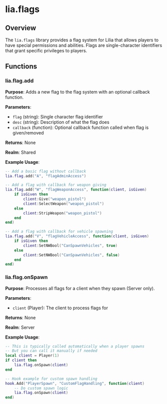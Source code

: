 # lia.flags

## Overview
The `lia.flags` library provides a flag system for Lilia that allows players to have special permissions and abilities. Flags are single-character identifiers that grant specific privileges to players.

## Functions

### lia.flag.add
**Purpose**: Adds a new flag to the flag system with an optional callback function.

**Parameters**:
- `flag` (string): Single character flag identifier
- `desc` (string): Description of what the flag does
- `callback` (function): Optional callback function called when flag is given/removed

**Returns**: None

**Realm**: Shared

**Example Usage**:
```lua
-- Add a basic flag without callback
lia.flag.add("A", "flagAdminAccess")

-- Add a flag with callback for weapon giving
lia.flag.add("W", "flagWeaponAccess", function(client, isGiven)
    if isGiven then
        client:Give("weapon_pistol")
        client:SelectWeapon("weapon_pistol")
    else
        client:StripWeapon("weapon_pistol")
    end
end)

-- Add a flag with callback for vehicle spawning
lia.flag.add("V", "flagVehicleAccess", function(client, isGiven)
    if isGiven then
        client:SetNWBool("CanSpawnVehicles", true)
    else
        client:SetNWBool("CanSpawnVehicles", false)
    end
end)
```

### lia.flag.onSpawn
**Purpose**: Processes all flags for a client when they spawn (Server only).

**Parameters**:
- `client` (Player): The client to process flags for

**Returns**: None

**Realm**: Server

**Example Usage**:
```lua
-- This is typically called automatically when a player spawns
-- But you can call it manually if needed
local client = Player(1)
if client then
    lia.flag.onSpawn(client)
end

-- Hook example for custom spawn handling
hook.Add("PlayerSpawn", "CustomFlagHandling", function(client)
    -- Do custom spawn logic
    lia.flag.onSpawn(client)
end)
```
